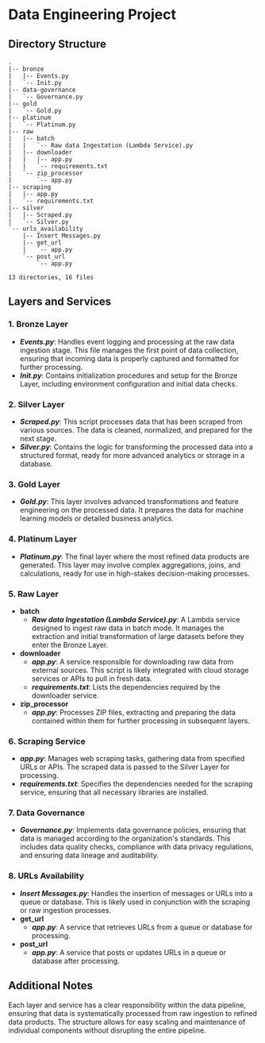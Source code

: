 
# Data Engineering Project

## Directory Structure

```plaintext
.
|-- bronze
|   |-- Events.py
|   `-- Init.py
|-- data-governance
|   `-- Governance.py
|-- gold
|   `-- Gold.py
|-- platinum
|   `-- Platinum.py
|-- raw
|   |-- batch
|   |   `-- Raw data Ingestation (Lambda Service).py
|   |-- downloader
|   |   |-- app.py
|   |   `-- requirements.txt
|   `-- zip_processor
|       `-- app.py
|-- scraping
|   |-- app.py
|   `-- requirements.txt
|-- silver
|   |-- Scraped.py
|   `-- Silver.py
`-- urls_availability
    |-- Insert Messages.py
    |-- get_url
    |   `-- app.py
    `-- post_url
        `-- app.py

13 directories, 16 files
```

## Layers and Services

### 1. **Bronze Layer**
- **_Events.py_**: Handles event logging and processing at the raw data ingestion stage. This file manages the first point of data collection, ensuring that incoming data is properly captured and formatted for further processing.
- **_Init.py_**: Contains initialization procedures and setup for the Bronze Layer, including environment configuration and initial data checks.

### 2. **Silver Layer**
- **_Scraped.py_**: This script processes data that has been scraped from various sources. The data is cleaned, normalized, and prepared for the next stage.
- **_Silver.py_**: Contains the logic for transforming the processed data into a structured format, ready for more advanced analytics or storage in a database.

### 3. **Gold Layer**
- **_Gold.py_**: This layer involves advanced transformations and feature engineering on the processed data. It prepares the data for machine learning models or detailed business analytics.

### 4. **Platinum Layer**
- **_Platinum.py_**: The final layer where the most refined data products are generated. This layer may involve complex aggregations, joins, and calculations, ready for use in high-stakes decision-making processes.

### 5. **Raw Layer**
- **batch**
  - **_Raw data Ingestation (Lambda Service).py_**: A Lambda service designed to ingest raw data in batch mode. It manages the extraction and initial transformation of large datasets before they enter the Bronze Layer.
- **downloader**
  - **_app.py_**: A service responsible for downloading raw data from external sources. This script is likely integrated with cloud storage services or APIs to pull in fresh data.
  - **_requirements.txt_**: Lists the dependencies required by the downloader service.
- **zip_processor**
  - **_app.py_**: Processes ZIP files, extracting and preparing the data contained within them for further processing in subsequent layers.

### 6. **Scraping Service**
- **_app.py_**: Manages web scraping tasks, gathering data from specified URLs or APIs. The scraped data is passed to the Silver Layer for processing.
- **_requirements.txt_**: Specifies the dependencies needed for the scraping service, ensuring that all necessary libraries are installed.

### 7. **Data Governance**
- **_Governance.py_**: Implements data governance policies, ensuring that data is managed according to the organization's standards. This includes data quality checks, compliance with data privacy regulations, and ensuring data lineage and auditability.

### 8. **URLs Availability**
- **_Insert Messages.py_**: Handles the insertion of messages or URLs into a queue or database. This is likely used in conjunction with the scraping or raw ingestion processes.
- **get_url**
  - **_app.py_**: A service that retrieves URLs from a queue or database for processing.
- **post_url**
  - **_app.py_**: A service that posts or updates URLs in a queue or database after processing.

## Additional Notes

Each layer and service has a clear responsibility within the data pipeline, ensuring that data is systematically processed from raw ingestion to refined data products. The structure allows for easy scaling and maintenance of individual components without disrupting the entire pipeline.
